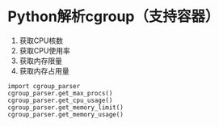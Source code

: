 # Python解析cgroup（支持容器）
1. 获取CPU核数
2. 获取CPU使用率
3. 获取内存限量
4. 获取内存占用量

```
import cgroup_parser
cgroup_parser.get_max_procs()
cgroup_parser.get_cpu_usage()
cgroup_parser.get_memory_limit()
cgroup_parser.get_memory_usage()
```

